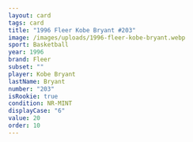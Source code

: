 ```yaml
---
layout: card
tags: card
title: "1996 Fleer Kobe Bryant #203"
image: /images/uploads/1996-fleer-kobe-bryant.webp
sport: Basketball
year: 1996
brand: Fleer
subset: ""
player: Kobe Bryant
lastName: Bryant
number: "203"
isRookie: true
condition: NR-MINT
displayCase: "6"
value: 20
order: 10
---
```


